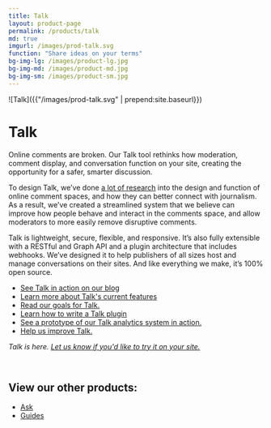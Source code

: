 ```yaml
---
title: Talk
layout: product-page
permalink: /products/talk
md: true
imgurl: /images/prod-talk.svg
function: "Share ideas on your terms"
bg-img-lg: /images/product-lg.jpg
bg-img-md: /images/product-md.jpg
bg-img-sm: /images/product-sm.jpg
---
```


![Talk]({{"/images/prod-talk.svg" | prepend:site.baseurl}})

# Talk 

Online comments are broken. Our Talk tool rethinks how moderation, comment display, and conversation function on your site, creating the opportunity for a safer, smarter discussion.

To design Talk, we’ve done [a lot of research](https://coralproject.net/research.html) into the design and function of online comment spaces, and how they can better connect with journalism. As a result, we’ve created a streamlined system that we believe can improve how people behave and interact in the comments space, and allow moderators to more easily remove disruptive comments.

Talk is lightweight, secure, flexible, and responsive. It’s also fully extensible with a RESTful and Graph API and a plugin architecture that includes webhooks. We’ve designed it to help publishers of all sizes host and manage conversations on their sites. And like everything we make, it’s 100% open source.

* [See Talk in action on our blog](https://blog.coralproject.net/the-empty-box/)
* [Learn more about Talk's current features](https://blog.coralproject.net/talk-features/)
* [Read our goals for Talk.](https://blog.coralproject.net/our-goals-for-talk/)
* [Learn how to write a Talk plugin](https://github.com/coralproject/talk/blob/master/PLUGINS.md)
* [See a prototype of our Talk analytics system in action.](https://youtu.be/pP7Rr12j4QY?t=21m30s)
* [Help us improve Talk.](/contribute.html#help-us-improve-talk)

*Talk is here. [Let us know if you'd like to try it on your site.](https://coralproject.net/contact.html)*

&nbsp; 
&nbsp; 


## View our other products:
* [Ask](/products/ask.html)
* [Guides](/products/guides.html)
